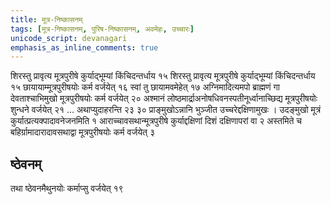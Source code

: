 ```yaml
---
title: मूत्र-निष्कासनम्
tags: [मूत्र-निष्कासनम्, पुरिष-निष्कासनम्, अवमेहः, उच्चारः]
unicode_script: devanagari
emphasis_as_inline_comments: true
---
```

शिरस्तु प्रावृत्य मूत्रपुरीषे कुर्याद्भूम्यां किंचिदन्तर्धाय १५ शिरस्तु प्रावृत्य मूत्रपुरीषे कुर्याद्भूम्यां किंचिदन्तर्धाय १५ छायायाम्मूत्रपुरीषयोः कर्म वर्जयेत् १६ स्वां तु छायामवमेहेत् १७ अग्निमादित्यमपो ब्राह्मणं गा देवताश्चाभिमुखो मूत्रपुरीषयोः कर्म वर्जयेत् २० अश्मानं लोष्ठमार्द्राअनोषधिवनस्पतीनूर्ध्वानाच्छिद्य मूत्रपुरीषयोः शुन्धने वर्जयेत् २१ … अथाप्युदाहरन्ति २३ ३० प्राङ्मुखोऽन्नानि भुञ्जीत उच्चरेद्दक्षिणामुखः । उदङ्मुखो मूत्रं कुर्यात्प्रत्यक्पादावनेजनमिति १ आराच्चावसथान्मूत्रपुरीषे कुर्याद्दक्षिणां दिशं दक्षिणापरां वा २ अस्तमिते च बहिर्ग्रामादारादावसथाद्वा मूत्रपुरीषयोः कर्म वर्जयेत् ३ 

## ष्ठेवनम्
तथा ष्ठेवनमैथुनयोः कर्माप्सु वर्जयेत् १९